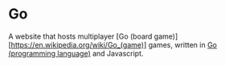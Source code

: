 # Go

A website that hosts multiplayer [Go (board game)][https://en.wikipedia.org/wiki/Go_(game)] games,
written in [Go (programming language)](https://golang.org) and Javascript.
